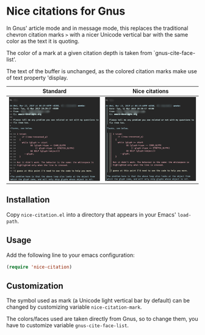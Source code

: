 # Nice citations for Gnus

In Gnus' article mode and in message mode, this replaces the
traditional chevron citation marks `>` with a nicer Unicode vertical bar
with the same color as the text it is quoting.

The color of a mark at a given citation depth is taken from
`gnus-cite-face-list'.

The text of the buffer is unchanged, as the colored citation marks
make use of text property 'display.

Standard | Nice citations
:-------:|:--------------:
![Without](images/without.png?raw=true "Without")  | ![With](images/with.png?raw=true "With")

## Installation

Copy `nice-citation.el` into a directory that appears in your Emacs' `load-path`.

## Usage

Add the following line to your emacs configuration:
```lisp
(require 'nice-citation)
```

## Customization

The symbol used as mark (a Unicode light vertical bar by default) can
be changed by customizing variable `nice-citation-mark`.

The colors/faces used are taken directly from Gnus, so to change them,
you have to customize variable `gnus-cite-face-list`.
